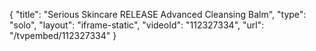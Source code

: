 {
    "title": "Serious Skincare RELEASE Advanced Cleansing Balm",
    "type": "solo",
    "layout": "iframe-static",
    "videoId": "112327334",
    "url": "\/tvpembed\/112327334"
}